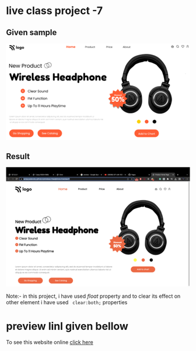 # live class project -7

## Given sample 
![given sample](/thumbnail.png)
## Result 
![my result](./images/Screenshot%202022-12-26%20at%207.49.31%20pm.png)

Note:- in this project, i have used *float* property and to clear its effect on other element i have used `` clear:both;`` properties 


# preview linl given bellow 
To see this website online [click here](https://sanjayyadavsky.github.io/wireless-Headphone-liveclass7/)